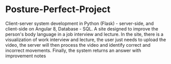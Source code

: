 # Posture-Perfect-Project
Client-server system development in Python (Flask) - server-side, and client-side on Angular 8, Database - SQL.  A site designed to improve the person's body language in a job interview and lecture. In the site, there is a visualization of work interview and lecture, the user just needs to upload the video, the server will then process the video and identify correct and incorrect movements. Finally, the system returns an answer with improvement notes
